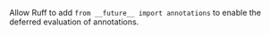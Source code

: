 Allow Ruff to add `from __future__ import annotations` to enable the deferred evaluation of annotations.
